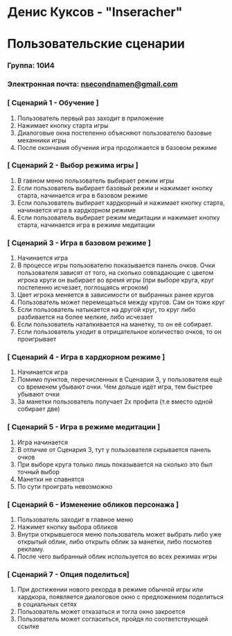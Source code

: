 # Денис Куксов - "Inseracher"
# Пользовательские сценарии

### Группа: 10И4
### Электронная почта: nsecondnamen@gmail.com


### [ Сценарий 1 - Обучение ]

1. Пользователь первый раз заходит в приложение
2. Нажимает кнопку старта игры
3. Диалоговые окна постепенно объясняют пользователю базовые механники игры
4. После окончания обучения игра продолжается в базовом режиме

### [ Сценарий 2 - Выбор режима игры ]

1. В гавном меню пользователь выбирает режим игры
2. Если пользователь выбирает базовый режим и нажимает кнопку старта, начинается игра в базовом режиме
3. Если пользователь выбирает хардкорный и нажимает кнопку старта, начинается игра в хардкорном режиме
4. Если пользователь выбирает режим медитации и нажимает кнопку старта, начинается игра в режиме медитации

### [ Сценарий 3 - Игра в базовом режиме ]

1. Начинается игра
2. В процессе игры пользователю показывается панель очков. Очки пользователя зависят от того, на сколько совпадающие с цветом игрока круги он выбирает во время игры (при выборе круга, круг постепенно исчезает, поглощаясь игроком)
3. Цвет игрока меняется в зависимости от выбранных ранее кругов
4. Пользователь может перемещаться между кругов. Сам он тоже круг
5. Если пользователь натыкается на другой круг, то круг либо разбивается на более мелкие, либо исчезает
6. Если пользователь наталкивается на манетку, то он её собирает.
7. Если пользователь уходит в отрицательное количество очков, то он проигрывает

### [ Сценарий 4 - Игра в хардкорном режиме ]

1. Начинается игра
2. Помимо пунктов, перечисленных в Сценарии 3, у пользователя ещё со временем убывают очки. Чем дольше идёт игра, тем быстрее убывают очки
3. За манетки пользователь получает 2х профита (т.е вместо одной собирает две)

### [ Сценарий 5 - Игра в режиме медитации ]

1. Игра начинается
2. В отличие от Сценария 3, тут у пользователя скрывается панель очков
3. При выборе круга только лишь показывается на сколько это был точный выбор
4. Манетки не спавнятся
5. По сути проиграть невозможно

### [ Сценарий 6 - Изменение обликов персонажа ]

1. Пользователь заходит в главное меню
2. Нажимет кнопку выбора обликов
3. Внутри открывшегося меню пользователь может выбрать либо уже открытый облик, либо открыть облик за манетки, либо посмотев рекламу.
4. После чего выбранный облик используется во всех режимах игры


### [ Сценарий 7 - Опция поделиться]

1. При достижении нового рекорда в режиме обычной игры или хардкора, появляется диалоговое окно с предложением поделиться в социальных сетях
2. Пользователь может отказаться и тогла окно закроется
3. Пользователь может согласиться, пройдя по соответствующей ссылке
